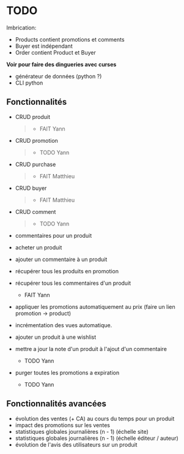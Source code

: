 # TODO

Imbrication:
- Products contient promotions et comments
- Buyer est indépendant
- Order contient Product et Buyer

**Voir pour faire des dingueries avec curses**

* générateur de données (python ?)
* CLI python

## Fonctionnalités


* CRUD produit
  > * FAIT Yann
* CRUD promotion
  > * TODO Yann
* CRUD purchase
  > * FAIT Matthieu
* CRUD buyer
  > * FAIT Matthieu
* CRUD comment
  > * TODO Yann


* commentaires pour un produit
* acheter un produit
* ajouter un commentaire à un produit
* récupérer tous les produits en promotion
* récupérer tous les commentaires d'un produit
  * FAIT Yann
* appliquer les promotions automatiquement au prix (faire un lien promotion -> product)
* incrémentation des vues automatique.
* ajouter un produit à une wishlist
* mettre a jour la note d'un produit à l'ajout d'un commentaire
  * TODO Yann
* purger toutes les promotions a expiration
  * TODO Yann

## Fonctionnalités avancées

* évolution des ventes (+ CA) au cours du temps pour un produit
* impact des promotions sur les ventes
* statistiques globales journalières (n - 1) (échelle site)
* statistiques globales journalières (n - 1) (échelle éditeur / auteur)
* évolution de l'avis des utilisateurs sur un produit
